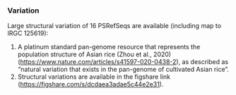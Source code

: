 ### Variation
Large structural variation of 16 PSRefSeqs are available (including map to IRGC 125619):

1. A platinum standard pan-genome resource that represents the population structure of Asian rice (Zhou et al., 2020)(https://www.nature.com/articles/s41597-020-0438-2), as described as “natural variation that exists in the pan-genome of cultivated Asian rice”.
2. Structural variations are available in the figshare link (https://figshare.com/s/dcdaea3adae5c44e2e31).
